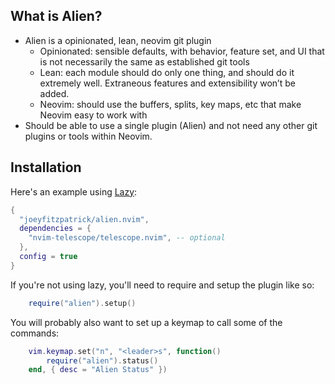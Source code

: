 ## What is Alien?

- Alien is a opinionated, lean, neovim git plugin
    - Opinionated: sensible defaults, with behavior, feature set, and UI that is not necessarily the same as established git tools
    - Lean: each module should do only one thing, and should do it extremely well. Extraneous features and extensibility won’t be added.
    - Neovim: should use the buffers, splits, key maps, etc that make Neovim easy to work with
- Should be able to use a single plugin (Alien) and not need any other git plugins or tools within Neovim.

## Installation

Here's an example using [Lazy](https://github.com/folke/lazy.nvim):

```lua
{
  "joeyfitzpatrick/alien.nvim",
  dependencies = {
    "nvim-telescope/telescope.nvim", -- optional
  },
  config = true
}

```

If you're not using lazy, you'll need to require and setup the plugin like so:

```lua
	require("alien").setup()
```

You will probably also want to set up a keymap to call some of the commands:

```lua
	vim.keymap.set("n", "<leader>s", function()
		require("alien").status()
    end, { desc = "Alien Status" })
```
